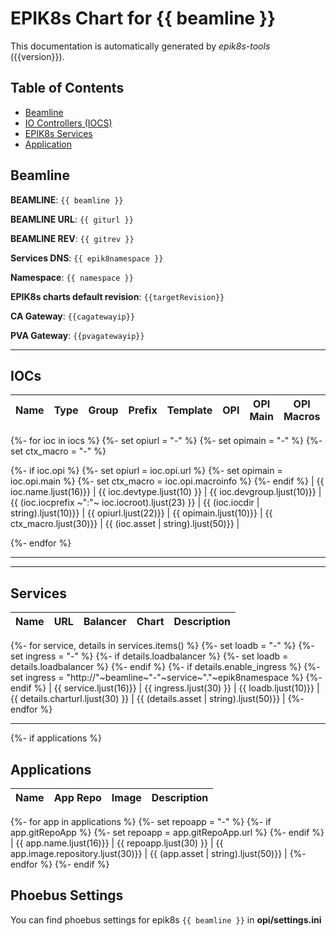 # EPIK8s Chart for {{ beamline }}

This documentation is automatically generated by *epik8s-tools* ({{version}}).

## Table of Contents
- [Beamline](#beamline)
- [IO Controllers (IOCS)](#iocs)
- [EPIK8s Services](#services)
- [Application](#spplications)

## Beamline

**BEAMLINE**: `{{ beamline }}`

**BEAMLINE URL**: `{{ giturl }}`

**BEAMLINE REV**: `{{ gitrev }}`

**Services DNS**: `{{ epik8namespace }}`

**Namespace**: `{{ namespace }}`

**EPIK8s charts default revision**: `{{targetRevision}}`

**CA Gateway**: `{{cagatewayip}}`

**PVA Gateway**: `{{pvagatewayip}}`




---

## IOCs

| Name             | Type       | Group      | Prefix                   |Template    | OPI                   | OPI Main   | OPI Macros                   |Description                                         |
|------------------|------------|------------|--------------------------|------------|------------------------|-----------|-------------------------|----------------------------------------------------|
{%- for ioc in iocs %}
  {%- set opiurl = "-" %}
  {%- set opimain = "-" %}
  {%- set ctx_macro = "-" %}

  {%- if ioc.opi %}
  {%- set opiurl = ioc.opi.url %}
  {%- set opimain = ioc.opi.main %}
  {%- set ctx_macro = ioc.opi.macroinfo %}
  {%- endif %}
| {{ ioc.name.ljust(16)}} | {{ ioc.devtype.ljust(10) }} | {{ ioc.devgroup.ljust(10)}} | {{ (ioc.iocprefix ~":"~ ioc.iocroot).ljust(23) }} | {{ (ioc.iocdir | string).ljust(10)}} | {{ opiurl.ljust(22)}} | {{ opimain.ljust(10)}} | {{ ctx_macro.ljust(30)}} | {{ (ioc.asset | string).ljust(50)}} |

{%- endfor %}


---

---

## Services
| Name             | URL                            | Balancer      | Chart                          |Description                                         |
|------------------|--------------------------------|---------------|--------------------------------|----------------------------------------------------|
{%- for service, details in services.items() %}
  {%- set loadb = "-" %}
  {%- set ingress = "-" %}
  {%- if details.loadbalancer %}
    {%- set loadb = details.loadbalancer %}
  {%- endif %}
  {%- if details.enable_ingress %}
    {%- set ingress = "http://"~beamline~"-"~service~"."~epik8namespace %}
  {%- endif %}
  | {{ service.ljust(16)}} | {{ ingress.ljust(30) }} | {{ loadb.ljust(10)}} | {{ details.charturl.ljust(30) }} | {{ (details.asset | string).ljust(50)}} |
{%- endfor %}

---
{%- if applications %}
## Applications
| Name             | App Repo                       | Image                          |Description                                         |
|------------------|--------------------------------|--------------------------------|----------------------------------------------------|
{%- for app in applications %}
  {%- set repoapp = "-" %}
  {%- if app.gitRepoApp %}
    {%- set repoapp = app.gitRepoApp.url %}
  {%- endif %}
  | {{ app.name.ljust(16)}} | {{ repoapp.ljust(30) }} | {{ app.image.repository.ljust(30)}} | {{ (app.asset | string).ljust(50)}} |
{%- endfor %}
{%- endif %}
## Phoebus Settings
You can find phoebus settings for epik8s `{{ beamline }}` in **opi/settings.ini**


